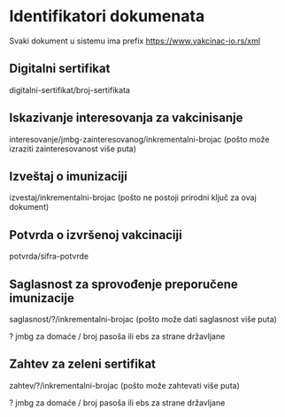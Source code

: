 # Identifikatori dokumenata

Svaki dokument u sistemu ima prefix https://www.vakcinac-io.rs/xml

## Digitalni sertifikat

digitalni-sertifikat/broj-sertifikata

## Iskazivanje interesovanja za vakcinisanje

interesovanje/jmbg-zainteresovanog/inkrementalni-brojac (pošto može izraziti zainteresovanost više puta)

## Izveštaj o imunizaciji

izvestaj/inkrementalni-brojac (pošto ne postoji prirodni ključ za ovaj dokument)

## Potvrda o izvršenoj vakcinaciji

potvrda/sifra-potvrde

## Saglasnost za sprovođenje preporučene imunizacije

saglasnost/?/inkrementalni-brojac (pošto može dati saglasnost više puta)

? jmbg za domaće / broj pasoša ili ebs za strane državljane

## Zahtev za zeleni sertifikat

zahtev/?/inkrementalni-brojac (pošto može zahtevati više puta)

? jmbg za domaće / broj pasoša ili ebs za strane državljane